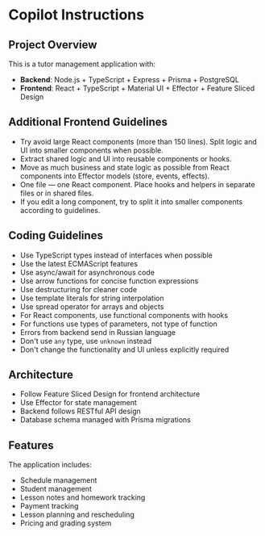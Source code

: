 # Copilot Instructions

<!-- Use this file to provide workspace-specific custom instructions to Copilot. For more details, visit https://code.visualstudio.com/docs/copilot/copilot-customization#_use-a-githubcopilotinstructionsmd-file -->

## Project Overview

This is a tutor management application with:

- **Backend**: Node.js + TypeScript + Express + Prisma + PostgreSQL
- **Frontend**: React + TypeScript + Material UI + Effector + Feature Sliced Design

## Additional Frontend Guidelines

- Try avoid large React components (more than 150 lines). Split logic and UI into smaller components when possible.
- Extract shared logic and UI into reusable components or hooks.
- Move as much business and state logic as possible from React components into Effector models (store, events, effects).
- One file — one React component. Place hooks and helpers in separate files or in shared files.
- If you edit a long component, try to split it into smaller components according to guidelines.

## Coding Guidelines

- Use TypeScript types instead of interfaces when possible
- Use the latest ECMAScript features
- Use async/await for asynchronous code
- Use arrow functions for concise function expressions
- Use destructuring for cleaner code
- Use template literals for string interpolation
- Use spread operator for arrays and objects
- For React components, use functional components with hooks
- For functions use types of parameters, not type of function
- Errors from backend send in Russian language
- Don't use `any` type, use `unknown` instead
- Don't change the functionality and UI unless explicitly required

## Architecture

- Follow Feature Sliced Design for frontend architecture
- Use Effector for state management
- Backend follows RESTful API design
- Database schema managed with Prisma migrations

## Features

The application includes:

- Schedule management
- Student management
- Lesson notes and homework tracking
- Payment tracking
- Lesson planning and rescheduling
- Pricing and grading system
